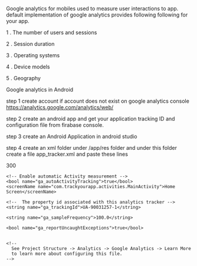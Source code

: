 Google analytics for mobiles used to measure user interactions to app.
default implementation of google analytics provides following following for your app.

1 . The number of users and sessions

2 . Session duration

3 . Operating systems

4 . Device models

5 . Geography

Google analytics in Android

step 1
create account if account does not exist on google analytics console
https://analytics.google.com/analytics/web/

step 2
create an android app and get your application tracking ID and configuration file from firabase console.

step 3 
create an Android Application in android studio

step 4
create an xml folder under /app/res folder and under this folder create a file  app_tracker.xml and paste these lines
<?xml version="1.0" encoding="utf-8"?>
<resources>
    <!-- End current session if app sleeps for a period of time -->
    <integer name="ga_sessionTimeout">300</integer>

    <!-- Enable automatic Activity measurement -->
    <bool name="ga_autoActivityTracking">true</bool>
    <screenName name="com.trackyourapp.activities.MainActivity">Home Screen</screenName>

    <!--  The property id associated with this analytics tracker -->
    <string name="ga_trackingId">UA-90031257-1</string>

    <string name="ga_sampleFrequency">100.0</string>

    <bool name="ga_reportUncaughtExceptions">true</bool>
 

    <!--
      See Project Structure -> Analytics -> Google Analytics -> Learn More
      to learn more about configuring this file.
    -->
</resources>
